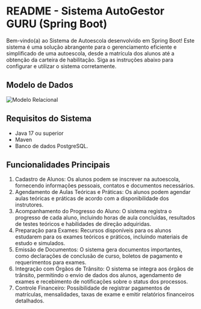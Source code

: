 # README - Sistema AutoGestor GURU (Spring Boot)

Bem-vindo(a) ao Sistema de Autoescola desenvolvido em Spring Boot! Este sistema é uma solução abrangente para o gerenciamento eficiente e simplificado de uma autoescola, desde a matrícula dos alunos até a obtenção da carteira de habilitação. Siga as instruções abaixo para configurar e utilizar o sistema corretamente.

## Modelo de Dados


![Modelo Relacional](https://trello.com/1/cards/6486497c0eeb66c7dc25bbc6/attachments/64901ad569ac941c7797d014/previews/64901ad669ac941c7797d0d0/download/model02.png)

## Requisitos do Sistema

- Java 17 ou superior
- Maven
- Banco de dados PostgreSQL.

## Funcionalidades Principais

1. Cadastro de Alunos: Os alunos podem se inscrever na autoescola, fornecendo informações pessoais, contatos e documentos necessários.
2. Agendamento de Aulas Teóricas e Práticas: Os alunos podem agendar aulas teóricas e práticas de acordo com a disponibilidade dos instrutores.
3. Acompanhamento do Progresso do Aluno: O sistema registra o progresso de cada aluno, incluindo horas de aula concluídas, resultados de testes teóricos e habilidades de direção adquiridas.
4. Preparação para Exames: Recursos disponíveis para os alunos estudarem para os exames teóricos e práticos, incluindo materiais de estudo e simulados.
5. Emissão de Documentos: O sistema gera documentos importantes, como declarações de conclusão de curso, boletos de pagamento e requerimentos para exames.
6. Integração com Órgãos de Trânsito: O sistema se integra aos órgãos de trânsito, permitindo o envio de dados dos alunos, agendamento de exames e recebimento de notificações sobre o status dos processos.
7. Controle Financeiro: Possibilidade de registrar pagamentos de matrículas, mensalidades, taxas de exame e emitir relatórios financeiros detalhados.
